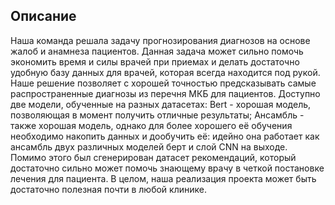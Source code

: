 ## Описание

Наша команда решала задачу прогнозирования диагнозов на основе жалоб и анамнеза пациентов. Данная задача может сильно помочь экономить время и силы врачей при приемах и делать достаточно удобную базу данных для врачей, которая всегда находится под рукой. Наше решение позволяет с хорошей точностью предсказывать самые распространенные диагнозы из перечня МКБ для пациентов. Доступно две модели, обученные на разных датасетах: Bert - хорошая модель, позволяющая в момент получить отличные результаты; Ансамбль - также хорошая модель, однако для более хорошего её обучения необходимо накопить данных и дообучить её: идейно она работает как ансамбль двух различных моделей берт и слой CNN на выходе. Помимо этого был сгенерирован датасет рекомендаций, который достаточно сильно может помочь знающему врачу в четкой постановке лечения для пациента. В целом, наша реализация проекта может быть достаточно полезная почти в любой клинике.
